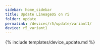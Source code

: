```yaml
---
sidebar: home_sidebar
title: Update LineageOS on r5
folder: update
permalink: /devices/r5/update/variant1/
device: r5_variant1
---
```

{% include templates/device_update.md %}
